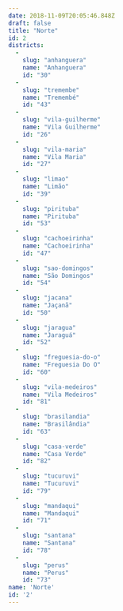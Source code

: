 ```yaml
---
date: 2018-11-09T20:05:46.848Z
draft: false
title: "Norte"
id: 2
districts:
  -
    slug: "anhanguera"
    name: "Anhanguera"
    id: "30"
  -
    slug: "tremembe"
    name: "Tremembé"
    id: "43"
  -
    slug: "vila-guilherme"
    name: "Vila Guilherme"
    id: "26"
  -
    slug: "vila-maria"
    name: "Vila Maria"
    id: "27"
  -
    slug: "limao"
    name: "Limão"
    id: "39"
  -
    slug: "pirituba"
    name: "Pirituba"
    id: "53"
  -
    slug: "cachoeirinha"
    name: "Cachoeirinha"
    id: "47"
  -
    slug: "sao-domingos"
    name: "São Domingos"
    id: "54"
  -
    slug: "jacana"
    name: "Jaçanã"
    id: "50"
  -
    slug: "jaragua"
    name: "Jaraguá"
    id: "52"
  -
    slug: "freguesia-do-o"
    name: "Freguesia Do O"
    id: "60"
  -
    slug: "vila-medeiros"
    name: "Vila Medeiros"
    id: "81"
  -
    slug: "brasilandia"
    name: "Brasilândia"
    id: "63"
  -
    slug: "casa-verde"
    name: "Casa Verde"
    id: "82"
  -
    slug: "tucuruvi"
    name: "Tucuruvi"
    id: "79"
  -
    slug: "mandaqui"
    name: "Mandaqui"
    id: "71"
  -
    slug: "santana"
    name: "Santana"
    id: "78"
  -
    slug: "perus"
    name: "Perus"
    id: "73"
name: 'Norte'
id: '2'
---
```

		